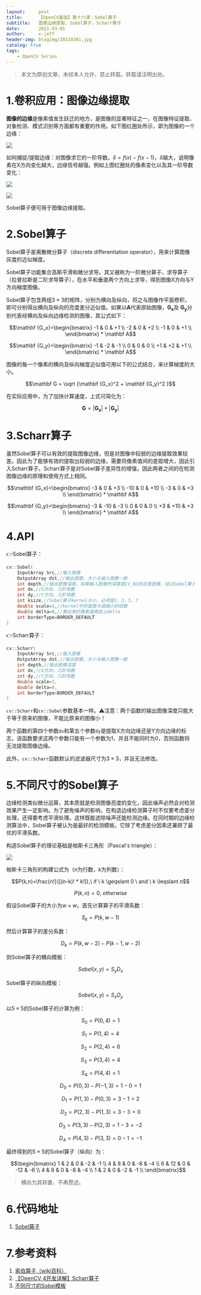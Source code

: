 ```yaml
---
layout:     post
title:      【OpenCV基础】第十六课：Sobel算子
subtitle:   图像边缘提取，Sobel算子，Scharr算子
date:       2021-03-01
author:     x-jeff
header-img: blogimg/20210301.jpg
catalog: true
tags:
    - OpenCV Series
---
```

>本文为原创文章，未经本人允许，禁止转载。转载请注明出处。

# 1.卷积应用：图像边缘提取

**图像的边缘**是像素值发生跃迁的地方，是图像的显著特征之一，在图像特征提取、对象检测、模式识别等方面都有重要的作用。如下图红圈处所示，即为图像的一个边缘：

![](https://github.com/x-jeff/BlogImage/raw/master/OpenCVSeries/Lesson16/16x1.png)

如何捕捉/提取边缘：对图像求它的一阶导数。$\delta=f(x)-f(x-1)$，$\delta$越大，说明像素在X方向变化越大，边缘信号越强。例如上图红圈处的像素变化以及其一阶导数变化：

![](https://github.com/x-jeff/BlogImage/raw/master/OpenCVSeries/Lesson16/16x2.png)

![](https://github.com/x-jeff/BlogImage/raw/master/OpenCVSeries/Lesson16/16x3.png)

Sobel算子便可用于图像边缘提取。

# 2.Sobel算子

Sobel算子是离散微分算子（discrete differentiation operator），用来计算图像灰度的近似梯度。

Sobel算子功能集合高斯平滑和微分求导。其又被称为一阶微分算子，求导算子（拉普拉斯是二阶求导算子），在水平和垂直两个方向上求导，得到图像X方向与Y方向梯度图像。

Sobel算子包含两组$3\times 3$的矩阵，分别为横向及纵向，将之与图像作平面卷积，即可分别得出横向及纵向的亮度差分近似值。如果以$\mathbf {A}$代表原始图像，$\mathbf  {G_x}$及
$\mathbf  {G_y}$分别代表经横向及纵向边缘检测的图像，其公式如下：

$$\mathbf  {G_x}=\begin{bmatrix} -1 & 0 & +1 \\ -2 & 0 & +2 \\ -1 & 0 & +1 \\ \end{bmatrix} * \mathbf A$$

$$\mathbf  {G_y}=\begin{bmatrix} -1 & -2 & -1 \\ 0 & 0 & 0 \\ +1 & +2 & +1 \\ \end{bmatrix} * \mathbf A$$

图像的每一个像素的横向及纵向梯度近似值可用以下的公式结合，来计算梯度的大小。

$$\mathbf G = \sqrt {\mathbf {G_x}^2 + \mathbf {G_y}^2 }$$

在实际应用中，为了加快计算速度，上式可简化为：

$$\mathbf G =\lvert \mathbf {G_x} \rvert + \lvert \mathbf {G_y} \rvert$$

# 3.Scharr算子

虽然Sobel算子可以有效的提取图像边缘，但是对图像中较弱的边缘提取效果较差。因此为了能够有效的提取出较弱的边缘，需要将像素值间的差距增大，因此引入Scharr算子。Scharr算子是对Sobel算子差异性的增强，因此两者之间的在检测图像边缘的原理和使用方式上相同。

$$\mathbf  {G_x}=\begin{bmatrix} -3 & 0 & +3 \\ -10 & 0 & +10 \\ -3 & 0 & +3 \\ \end{bmatrix} * \mathbf A$$

$$\mathbf  {G_y}=\begin{bmatrix} -3 & -10 & -3 \\ 0 & 0 & 0 \\ +3 & +10 & +3 \\ \end{bmatrix} * \mathbf A$$

# 4.API

👉Sobel算子：

```cpp
cv::Sobel(
	InputArray Src,//输入图像
	OutputArray dst,//输出图像，大小与输入图像一致
	int depth,//输出图像深度。如果输入图像的深度是CV_8U的灰度图像，经过Sobel算子计算之后，输出的值可能在0-255的范围之外，所以，输出图像的深度可能要比输入图像的深度更大。
	int dx,//X方向，几阶导数
	int dy,//Y方向，几阶导数
	int ksize,//Sobel算子kernel大小，必须是1，3，5，7
	double scale=1,//kernel中的值放大或缩小的倍数
	double delta=0,//算出来的像素值再加上delta
	int borderType=BORDER_DEFAULT
)
```

👉Scharr算子：

```cpp
cv::Scharr(
	InputArray Src,//输入图像
	OutputArray dst,//输出图像，大小与输入图像一致
	int depth,//输出图像深度
	int dx,//X方向，几阶导数
	int dy,//Y方向，几阶导数
	double scale=1,
	double delta=0,
	int borderType=BORDER_DEFAULT
)
```

`cv::Scharr`和`cv::Sobel`参数基本一样。⚠️注意：两个函数的输出图像深度只能大于等于原来的图像，不能比原来的图像小！

两个函数的第四个参数`dx`和第五个参数`dy`是提取X方向边缘还是Y方向边缘的标志，该函数要求这两个参数只能有一个参数为1，并且不能同时为0，否则函数将无法提取图像边缘。

此外，`cv::Scharr`函数默认的滤波器尺寸为$3\times 3$，并且无法修改。

# 5.不同尺寸的Sobel算子

边缘检测类似微分运算，其本质就是检测图像亮度的变化，因此噪声必然会对检测效果产生一定影响。为了避免噪声的影响，在构造边缘检测算子时不仅要考虑差分处理，还得要考虑平滑处理。这样既能滤除噪声还能检测边缘。在同时期的边缘检测算法中，Sobel算子被认为是最好的检测模板，它除了考虑差分因素还兼顾了最优的平滑系数。

构造Sobel算子的理论基础是帕斯卡三角形（Pascal's triangle）：

![](https://github.com/x-jeff/BlogImage/raw/master/OpenCVSeries/Lesson16/16x4.png)

帕斯卡三角形的构建公式为（$n$为行数，$k$为列数）：

$$P(k,n)=\frac{n!}{[(n-k)! * k!]},\ if \ k \geqslant 0 \ and \ k \leqslant n$$

$$P(k,n)=0,\ otherwise$$

假设Sobel算子的大小为$w\times w$。首先计算算子的平滑系数：

$$S_k=P(k,w-1)$$

然后计算算子的差分系数：

$$D_k=P(k,w-2)-P(k-1,w-2)$$

则Sobel算子的横向模板：

$$Sobel(x,y)=S_y D_x$$

Sobel算子的纵向模板：

$$Sobel(x,y)=S_x D_y$$

以$5\times 5$的Sobel算子的计算为例：

$$S_0=P(0,4)=1$$

$$S_1=P(1,4)=4$$

$$S_2=P(2,4)=6$$

$$S_3=P(3,4)=4$$

$$S_4=P(4,4)=1$$

$$D_0=P(0,3)-P(-1,3)=1-0=1$$

$$D_1=P(1,3)-P(0,3)=3-1=2$$

$$D_2=P(2,3)-P(1,3)=3-3=0$$

$$D_3=P(3,3)-P(2,3)=1-3=-2$$

$$D_4=P(4,3)-P(3,3)=0-1=-1$$

最终得到的$5\times 5$的Sobel算子（纵向）为：

$$\begin{bmatrix} 1 & 2 & 0 & -2 & -1 \\ 4 & 8 & 0 & -8 & -4 \\ 6 & 12 & 0 & -12 & -6 \\ 4 & 8 & 0 & -8 & -4 \\ 1 & 2 & 0 & -2 & -1 \\ \end{bmatrix}$$

>横向为其转置，不再赘述。

# 6.代码地址

1. [Sobel算子](https://github.com/x-jeff/OpenCV_Code_Demo/tree/master/Demo16)

# 7.参考资料

1. [索伯算子（wiki百科）](https://zh.wikipedia.org/wiki/索貝爾算子)
2. [【OpenCV 4开发详解】Scharr算子](https://zhuanlan.zhihu.com/p/101260400)
3. [不同尺寸的Sobel模板](https://blog.csdn.net/qingzhuyuxian/article/details/84024667)